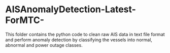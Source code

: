 # AISAnomalyDetection-Latest-ForMTC-
This folder contains the python code to clean raw AIS data in text file format and perform anomaly detection by classifying the vessels into normal, abnormal and power outage classes.
